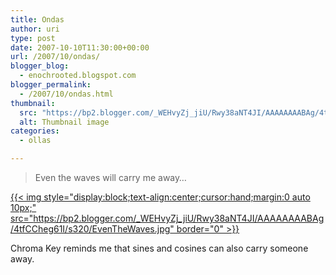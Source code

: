 ```yaml
---
title: Ondas
author: uri
type: post
date: 2007-10-10T11:30:00+00:00
url: /2007/10/ondas/
blogger_blog:
  - enochrooted.blogspot.com
blogger_permalink:
  - /2007/10/ondas.html
thumbnail:
  src: "https://bp2.blogger.com/_WEHvyZj_jiU/Rwy38aNT4JI/AAAAAAAABAg/4tfCCheg61I/s320/EvenTheWaves.jpg"
  alt: Thumbnail image
categories:
  - ollas

---
```

> Even the waves will carry me away&#8230;

[{{< img style="display:block;text-align:center;cursor:hand;margin:0 auto 10px;" src="https://bp2.blogger.com/_WEHvyZj_jiU/Rwy38aNT4JI/AAAAAAAABAg/4tfCCheg61I/s320/EvenTheWaves.jpg" border="0" >}}][1]

Chroma Key reminds me that sines and cosines can also carry someone away.

 [1]: https://bp2.blogger.com/_WEHvyZj_jiU/Rwy38aNT4JI/AAAAAAAABAg/4tfCCheg61I/s1600-h/EvenTheWaves.jpg